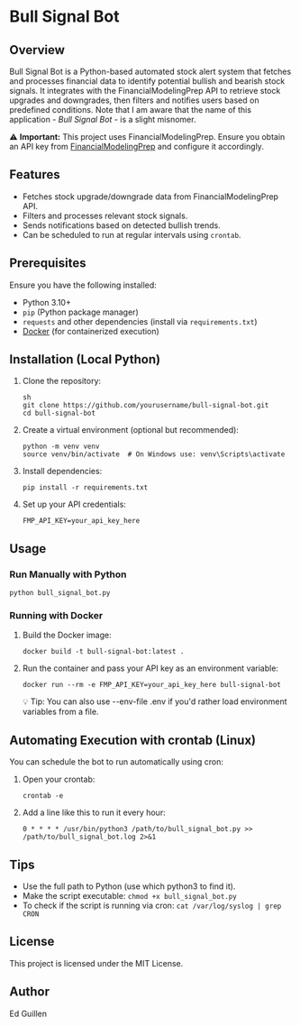 # Bull Signal Bot

## Overview

Bull Signal Bot is a Python-based automated stock alert system that fetches and processes financial data to identify potential bullish and bearish stock signals. It integrates with the FinancialModelingPrep API to retrieve stock upgrades and downgrades, then filters and notifies users based on predefined conditions. Note that I am aware that the name of this application - _Bull Signal Bot_ - is a slight misnomer.

⚠ **Important:** This project uses FinancialModelingPrep. Ensure you obtain an API key from [FinancialModelingPrep](https://financialmodelingprep.com/) and configure it accordingly.

## Features

- Fetches stock upgrade/downgrade data from FinancialModelingPrep API.
- Filters and processes relevant stock signals.
- Sends notifications based on detected bullish trends.
- Can be scheduled to run at regular intervals using `crontab`.

## Prerequisites

Ensure you have the following installed:

- Python 3.10+
- `pip` (Python package manager)
- `requests` and other dependencies (install via `requirements.txt`)
- [Docker](https://docs.docker.com/get-docker/) (for containerized execution)

## Installation (Local Python)

1. Clone the repository:
   ```
   sh
   git clone https://github.com/yourusername/bull-signal-bot.git
   cd bull-signal-bot
   ```

2. Create a virtual environment (optional but recommended):
   ```
   python -m venv venv
   source venv/bin/activate  # On Windows use: venv\Scripts\activate
   ```

3. Install dependencies:
   ```
   pip install -r requirements.txt
   ```

4. Set up your API credentials:
   ```
   FMP_API_KEY=your_api_key_here
   ```

## Usage
### Run Manually with Python
```
python bull_signal_bot.py
```

### Running with Docker

1. Build the Docker image:
   ```
   docker build -t bull-signal-bot:latest .
   ```

2. Run the container and pass your API key as an environment variable:
   ```
   docker run --rm -e FMP_API_KEY=your_api_key_here bull-signal-bot
   ```
   💡 Tip: You can also use --env-file .env if you'd rather load environment variables from a file.

## Automating Execution with crontab (Linux)

You can schedule the bot to run automatically using cron:

1. Open your crontab:
   ```
   crontab -e
   ```

2. Add a line like this to run it every hour:
   ```
   0 * * * * /usr/bin/python3 /path/to/bull_signal_bot.py >> /path/to/bull_signal_bot.log 2>&1
   ```

## Tips

- Use the full path to Python (use which python3 to find it).
- Make the script executable: `chmod +x bull_signal_bot.py`
- To check if the script is running via cron: `cat /var/log/syslog | grep CRON`

## License

This project is licensed under the MIT License.

## Author

Ed Guillen
